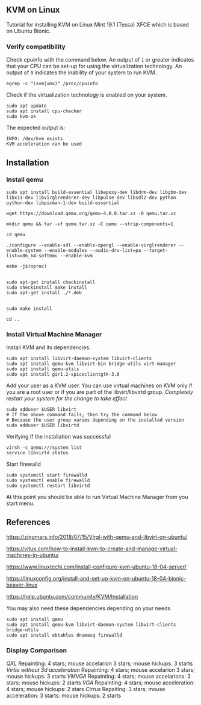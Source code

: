 KVM on Linux
------------

Tutorial for installing KVM on Linux Mint 19.1 (Tessa) XFCE which is based on Ubuntu Bionic.

### Verify compatibility

Check cpuinfo with the command below. An output of `1` or greater indicates that your CPU can be set-up for using the virtualization technology. An output of `0` indicates the inability of your system to run KVM.
```
egrep -c "(svm|vmx)" /proc/cpuinfo
```

Check if the virtualization technology is enabled on your system.
```
sudo apt update
sudo apt install cpu-checker
sudo kvm-ok
```

The expected output is:
```
INFO: /dev/kvm exists
KVM acceleration can be used
```

Installation
------------

### Install qemu
```
sudo apt install build-essential libepoxy-dev libdrm-dev libgbm-dev libx11-dev libvirglrenderer-dev libpulse-dev libsdl2-dev python python-dev libpixman-1-dev build-essential

wget https://download.qemu.org/qemu-4.0.0.tar.xz -O qemu.tar.xz

mkdir qemu && tar -xf qemu.tar.xz -C qemu --strip-components=1

cd qemu

./configure --enable-sdl --enable-opengl --enable-virglrenderer --enable-system --enable-modules --audio-drv-list=pa --target-list=x86_64-softmmu --enable-kvm

make -j$(nproc)


sudo apt-get install checkinstall
sudo checkinstall make install
sudo apt-get install ./*.deb


sudo make install

cd ..
```

### Install Virtual Machine Manager

Install KVM and its dependencies.
```
sudo apt install libvirt-daemon-system libvirt-clients
sudo apt install qemu-kvm libvirt-bin bridge-utils virt-manager
sudo apt install qemu-utils
sudo apt install gir1.2-spiceclientgtk-3.0
```

Add your user as a KVM user. You can use virtual machines on KVM only if you are a root user or if you are part of the libvirt/libvirtd group. *Completely restart your system for the change to take effect*
```
sudo adduser $USER libvirt
# If the above command fails; then try the command below
# Because the user group varies depending on the installed version
sudo adduser $USER libvirtd
```

Verifying if the installation was successful
```
virsh -c qemu:///system list
service libvirtd status
```

Start firewalld
```
sudo systemctl start firewalld
sudo systemctl enable firewalld
sudo systemctl restart libvirtd
```

At this point you should be able to run Virtual Machine Manager from you start menu.


References
----------
https://zingmars.info/2018/07/15/Virgl-with-qemu-and-libvirt-on-ubuntu/

https://vitux.com/how-to-install-kvm-to-create-and-manage-virtual-machines-in-ubuntu/

https://www.linuxtechi.com/install-configure-kvm-ubuntu-18-04-server/

https://linuxconfig.org/install-and-set-up-kvm-on-ubuntu-18-04-bionic-beaver-linux

https://help.ubuntu.com/community/KVM/Installation

You may also need these dependencies depending on your needs
```
sudo apt install qemu
sudo apt install qemu-kvm libvirt-daemon-system libvirt-clients bridge-utils
sudo apt install ebtables dnsmasq firewalld
```

### Display Comparison

*QXL* Repainting: 4 stars; mouse accelarion 3 stars; mouse hickups: 3 starts
*Virtio without 3d acceleration* Repainting: 4 stars; mouse accelarion 3 stars; mouse hickups: 3 starts
*VMVGA* Repainting: 4 stars; mouse accelarions: 3 stars; mouse hickups: 2 starts
*VGA* Repainting: 4 stars; mouse acceleration: 4 stars; mouse hickups: 2 stars
*Cirrus* Repaiting: 3 stars; mouse acceleration: 3 starts: mouse hickups: 2 starts
